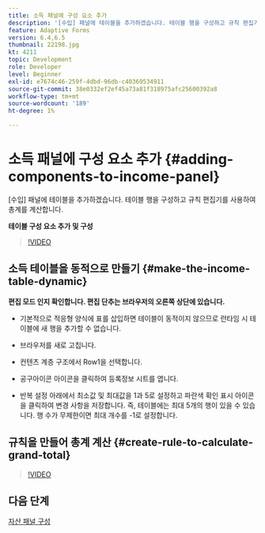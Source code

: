```yaml
---
title: 소득 패널에 구성 요소 추가
description: '[수입] 패널에 테이블을 추가하겠습니다. 테이블 행을 구성하고 규칙 편집기를 사용하여 총계를 계산합니다.'
feature: Adaptive Forms
version: 6.4,6.5
thumbnail: 22198.jpg
kt: 4211
topic: Development
role: Developer
level: Beginner
exl-id: e7674c46-259f-4dbd-96db-c40369534911
source-git-commit: 38e0332ef2ef45a73a81f318975afc25600392a8
workflow-type: tm+mt
source-wordcount: '189'
ht-degree: 1%

---
```


# 소득 패널에 구성 요소 추가 {#adding-components-to-income-panel}

[수입] 패널에 테이블을 추가하겠습니다. 테이블 행을 구성하고 규칙 편집기를 사용하여 총계를 계산합니다.

**테이블 구성 요소 추가 및 구성**

>[!VIDEO](https://video.tv.adobe.com/v/22198?quality=12&learn=on)



## 소득 테이블을 동적으로 만들기 {#make-the-income-table-dynamic}

**편집 모드 인지 확인합니다. 편집 단추는 브라우저의 오른쪽 상단에 있습니다.**

* 기본적으로 적응형 양식에 표를 삽입하면 테이블이 동적이지 않으므로 런타임 시 테이블에 새 행을 추가할 수 없습니다.

* 브라우저를 새로 고칩니다.

* 컨텐츠 계층 구조에서 Row1을 선택합니다.

* 공구아이콘 아이콘을 클릭하여 등록정보 시트를 엽니다.

* 반복 설정 아래에서 최소값 및 최대값을 1과 5로 설정하고 파란색 확인 표시 아이콘을 클릭하여 변경 사항을 저장합니다. 즉, 테이블에는 최대 5개의 행이 있을 수 있습니다. 행 수가 무제한이면 최대 개수를 -1로 설정합니다.

## 규칙을 만들어 총계 계산 {#create-rule-to-calculate-grand-total}


>[!VIDEO](https://video.tv.adobe.com/v/22197?quality=12&learn=on)

## 다음 단계

[자산 패널 구성](./configuring-assets-panel.md)
